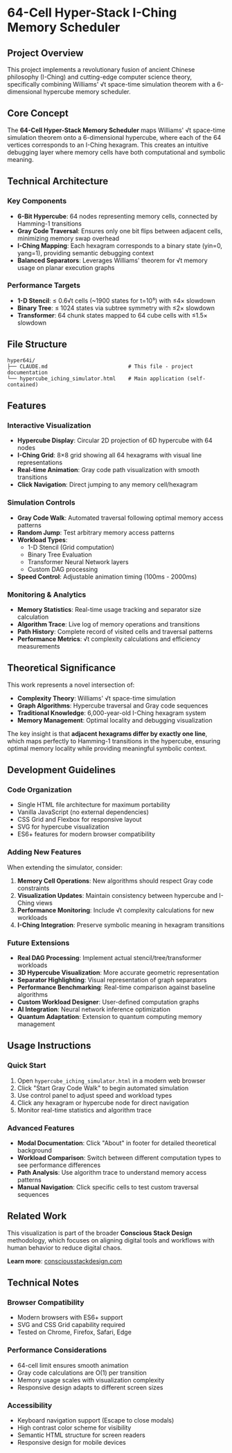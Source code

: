 # 64-Cell Hyper-Stack I-Ching Memory Scheduler

## Project Overview

This project implements a revolutionary fusion of ancient Chinese philosophy (I-Ching) and cutting-edge computer science theory, specifically combining Williams' √t space-time simulation theorem with a 6-dimensional hypercube memory scheduler.

## Core Concept

The **64-Cell Hyper-Stack Memory Scheduler** maps Williams' √t space-time simulation theorem onto a 6-dimensional hypercube, where each of the 64 vertices corresponds to an I-Ching hexagram. This creates an intuitive debugging layer where memory cells have both computational and symbolic meaning.

## Technical Architecture

### Key Components
- **6-Bit Hypercube**: 64 nodes representing memory cells, connected by Hamming-1 transitions
- **Gray Code Traversal**: Ensures only one bit flips between adjacent cells, minimizing memory swap overhead
- **I-Ching Mapping**: Each hexagram corresponds to a binary state (yin=0, yang=1), providing semantic debugging context
- **Balanced Separators**: Leverages Williams' theorem for √t memory usage on planar execution graphs

### Performance Targets
- **1-D Stencil**: ≤ 0.6√t cells (~1900 states for t=10⁵) with ≤4× slowdown
- **Binary Tree**: ≤ 1024 states via subtree symmetry with ≤2× slowdown
- **Transformer**: 64 chunk states mapped to 64 cube cells with ≤1.5× slowdown

## File Structure

```
hyper64i/
├── CLAUDE.md                          # This file - project documentation
└── hypercube_iching_simulator.html    # Main application (self-contained)
```

## Features

### Interactive Visualization
- **Hypercube Display**: Circular 2D projection of 6D hypercube with 64 nodes
- **I-Ching Grid**: 8×8 grid showing all 64 hexagrams with visual line representations
- **Real-time Animation**: Gray code path visualization with smooth transitions
- **Click Navigation**: Direct jumping to any memory cell/hexagram

### Simulation Controls
- **Gray Code Walk**: Automated traversal following optimal memory access patterns
- **Random Jump**: Test arbitrary memory access patterns
- **Workload Types**: 
  - 1-D Stencil (Grid computation)
  - Binary Tree Evaluation
  - Transformer Neural Network layers
  - Custom DAG processing
- **Speed Control**: Adjustable animation timing (100ms - 2000ms)

### Monitoring & Analytics
- **Memory Statistics**: Real-time usage tracking and separator size calculation
- **Algorithm Trace**: Live log of memory operations and transitions
- **Path History**: Complete record of visited cells and traversal patterns
- **Performance Metrics**: √t complexity calculations and efficiency measurements

## Theoretical Significance

This work represents a novel intersection of:
- **Complexity Theory**: Williams' √t space-time simulation
- **Graph Algorithms**: Hypercube traversal and Gray code sequences  
- **Traditional Knowledge**: 6,000-year-old I-Ching hexagram system
- **Memory Management**: Optimal locality and debugging visualization

The key insight is that **adjacent hexagrams differ by exactly one line**, which maps perfectly to Hamming-1 transitions in the hypercube, ensuring optimal memory locality while providing meaningful symbolic context.

## Development Guidelines

### Code Organization
- Single HTML file architecture for maximum portability
- Vanilla JavaScript (no external dependencies)
- CSS Grid and Flexbox for responsive layout
- SVG for hypercube visualization
- ES6+ features for modern browser compatibility

### Adding New Features
When extending the simulator, consider:

1. **Memory Cell Operations**: New algorithms should respect Gray code constraints
2. **Visualization Updates**: Maintain consistency between hypercube and I-Ching views
3. **Performance Monitoring**: Include √t complexity calculations for new workloads
4. **I-Ching Integration**: Preserve symbolic meaning in hexagram transitions

### Future Extensions
- **Real DAG Processing**: Implement actual stencil/tree/transformer workloads
- **3D Hypercube Visualization**: More accurate geometric representation
- **Separator Highlighting**: Visual representation of graph separators
- **Performance Benchmarking**: Real-time comparison against baseline algorithms
- **Custom Workload Designer**: User-defined computation graphs
- **AI Integration**: Neural network inference optimization
- **Quantum Adaptation**: Extension to quantum computing memory management

## Usage Instructions

### Quick Start
1. Open `hypercube_iching_simulator.html` in a modern web browser
2. Click "Start Gray Code Walk" to begin automated simulation
3. Use control panel to adjust speed and workload types
4. Click any hexagram or hypercube node for direct navigation
5. Monitor real-time statistics and algorithm trace

### Advanced Features
- **Modal Documentation**: Click "About" in footer for detailed theoretical background
- **Workload Comparison**: Switch between different computation types to see performance differences
- **Path Analysis**: Use algorithm trace to understand memory access patterns
- **Manual Navigation**: Click specific cells to test custom traversal sequences

## Related Work

This visualization is part of the broader **Conscious Stack Design** methodology, which focuses on aligning digital tools and workflows with human behavior to reduce digital chaos.

**Learn more**: [consciousstackdesign.com](https://consciousstackdesign.com)

## Technical Notes

### Browser Compatibility
- Modern browsers with ES6+ support
- SVG and CSS Grid capability required
- Tested on Chrome, Firefox, Safari, Edge

### Performance Considerations
- 64-cell limit ensures smooth animation
- Gray code calculations are O(1) per transition
- Memory usage scales with visualization complexity
- Responsive design adapts to different screen sizes

### Accessibility
- Keyboard navigation support (Escape to close modals)
- High contrast color scheme for visibility
- Semantic HTML structure for screen readers
- Responsive design for mobile devices

